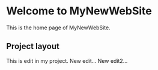 # Welcome to MyNewWebSite

This is the home page of MyNewWebSite.

## Project layout

This is edit in my project.
New edit...
New edit2...
